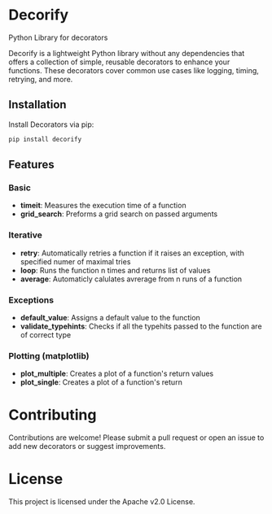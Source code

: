 # Decorify 
Python Library for decorators


Decorify  is a lightweight Python library without any dependencies that offers a collection of simple, reusable decorators to enhance your functions. These decorators cover common use cases like logging, timing, retrying, and more. 

## Installation
Install Decorators via pip:

```bash
pip install decorify 
```
## Features

### Basic
- **timeit**: Measures the execution time of a function
- **grid_search**: Preforms a grid search on passed arguments

### Iterative
- **retry**: Automatically retries a function if it raises an exception, with specified numer of maximal tries
- **loop**: Runs the function n times and returns list of values
- **average**: Automaticly calulates avrerage from n runs of a function

### Exceptions
- **default_value**: Assigns a default value to the function
- **validate_typehints**: Checks if all the typehits passed to the function are of correct type

### Plotting (matplotlib)
- **plot_multiple**: Creates a plot of a function's return values
- **plot_single**: Creates a plot of a function's return 

# Contributing
Contributions are welcome! Please submit a pull request or open an issue to add new decorators or suggest improvements.

# License
This project is licensed under the Apache v2.0  License.

